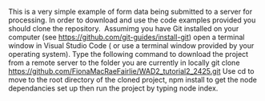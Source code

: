 This is a very simple example of form data being submitted to a server for processing.
In order to download and use the code examples provided you should clone the repository. 
Assumimg you have Git installed on your computer (see https://github.com/git-guides/install-git) open a terminal window in Visual Studio Code ( or use a terminal window provided by your operating system). Type the following command to download the project from a remote server to the folder you are currently in locally
git clone https://github.com/FionaMacRaeFairlie/WAD2_tutorial2_2425.git
Use cd to move to the root directory of the cloned project, npm install to get the node dependancies set up then run the project by typing node index.
